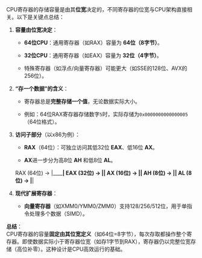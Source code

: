 CPU寄存器的存储容量是由其**位宽**决定的，不同寄存器的位宽与CPU架构直接相关。以下是关键点总结：

1. **容量由位宽决定**：
    
    - **64位CPU**：通用寄存器（如RAX）容量为 **64位（8字节）**。
        
    - **32位CPU**：通用寄存器（如EAX）容量为 **32位（4字节）**。
        
    - 特殊寄存器（如浮点/向量寄存器）可能更大（如SSE的128位、AVX的256位）。
        
2. **“存一个数据”的含义**：
    
    - 寄存器总是**完整存储一个值**，无论数据实际大小。
        
    - 例如：64位RAX寄存器存储数字`5`时，实际存储为`0x0000000000000005`（64位格式）。
        
3. **访问子部分**（以x86为例）：
    
    - **RAX**（64位）：可独立访问其低32位 **EAX**、低16位 **AX**。
        
    - **AX**进一步分为高8位 **AH** 和低8位 **AL**。
        
    
    RAX (64位) → |________________________|
                   EAX (32位) → |__________|
                       AX (16位) → |______|
                          AH (8位) → |__| 
                          AL (8位) → |__|
    
4. **现代扩展寄存器**：
    
    - **向量寄存器**（如XMM0/YMM0/ZMM0）支持128/256/512位，用于单指令处理多个数据（SIMD）。
        

**总结**：  
CPU寄存器的容量**固定由其位宽定义**（如64位=8字节），每次存取都操作整个寄存器。即使数据实际小于寄存器位宽（如存1字节到RAX），寄存器仍以完整位宽存储（高位补零）。这种设计是CPU高效运行的基础。